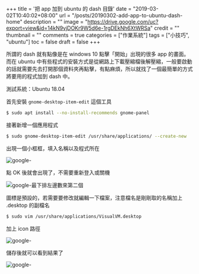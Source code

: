 +++
title = '把 app 加到 ubuntu 的 dash 目錄'
date = "2019-03-02T10:40:02+08:00"
url = "/posts/20190302-add-app-to-ubuntu-dash-home"
description = ""
image = "https://drive.google.com/uc?export=view&id=14kN9vjDOKr9W5d6e-1rgDEkNh6XtWRSa"
credit = ""
thumbnail = ""
comments = true
categories = ["作業系統"]
tags = ["小技巧", "ubuntu"]
toc = false
draft = false
+++

所謂的 dash 就有點像是在 windows 10 點擊「開始」出現的很多 app 的畫面。而在 ubuntu 中有些程式的安裝方式是從網路上下載壓縮檔後解壓縮，一般要啟動的話就需要先去打開那個資料夾再點擊，有點麻煩，所以就找了一個最簡單的方式將要用的程式加到 dash 中。

<!--more-->

測試系統：Ubuntu 18.04

首先安裝 `gnome-desktop-item-edit` 這個工具

```bash
$ sudo apt install --no-install-recommends gnome-panel
```

接著新增一個應用程式

```bash
$ sudo gnome-desktop-item-edit /usr/share/applications/ --create-new
```

出現一個小框框，填入名稱以及程式所在

![google- ](https://drive.google.com/open?id=1YFjaDpgQhBUacfdD38UnId97hAoPG1QL)

點 OK 後就會出現了，不需要重新登入或關機

![google-最下排左邊數來第二個](https://drive.google.com/open?id=1dRR1G6VrP2oid0S9QBvTvXVMeFHzGF8r)

圖標是預設的，若需要要修改就編輯一下檔案，注意檔名是剛剛取的名稱加上 .desktop 的副檔名

```bash
$ sudo vim /usr/share/applications/VisualVM.desktop
```

加上 icon 路徑

![google- ](https://drive.google.com/open?id=1rAWhlWkLTVIJ8JhS_o-o-gZW1grBVbQU)

儲存後就可以看到結果了

![google- ](https://drive.google.com/open?id=1P1k41x1OtC9bbsphoYVyNTBoA14xDTKf)
